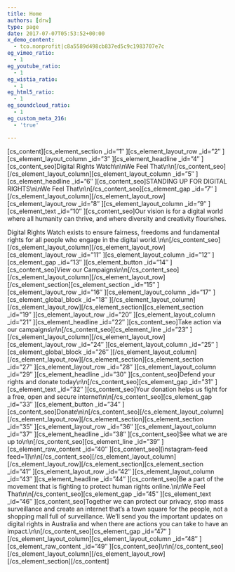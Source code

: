 ```yaml
---
title: Home
authors: [drw]
type: page
date: 2017-07-07T05:53:52+00:00
x_demo_content:
  - tco.nonprofit|c8a5589d498cb837ed5c9c1983707e7c
eg_vimeo_ratio:
  - 1
eg_youtube_ratio:
  - 1
eg_wistia_ratio:
  - 1
eg_html5_ratio:
  - 1
eg_soundcloud_ratio:
  - 1
eg_custom_meta_216:
  - 'true'

---
```

\[cs\_content\]\[cs\_element\_section \_id=&#8221;1&#8243; \]\[cs\_element\_layout\_row \_id=&#8221;2&#8243; \]\[cs\_element\_layout\_column \_id=&#8221;3&#8243; \]\[cs\_element\_headline \_id=&#8221;4&#8243; \]\[cs\_content\_seo\]Digital Rights Watch\n\nWe Feel That\n\n\[/cs\_content\_seo\]\[/cs\_element\_layout\_column\]\[cs\_element\_layout\_column \_id=&#8221;5&#8243; \]\[cs\_element\_headline \_id=&#8221;6&#8243; \]\[cs\_content\_seo]STANDING UP FOR DIGITAL RIGHTS\n\nWe Feel That\n\n[/cs\_content\_seo\]\[cs\_element\_gap \_id=&#8221;7&#8243; \]\[/cs\_element\_layout\_column\]\[/cs\_element\_layout\_row\]\[cs\_element\_layout\_row \_id=&#8221;8&#8243; \]\[cs\_element\_layout\_column \_id=&#8221;9&#8243; \]\[cs\_element\_text \_id=&#8221;10&#8243; \]\[cs\_content_seo\]Our vision is for a digital world where all humanity can thrive, and where diversity and creativity flourishes.

Digital Rights Watch exists to ensure fairness, freedoms and fundamental rights for all people who engage in the digital world.\n\n\[/cs\_content\_seo\]\[/cs\_element\_layout\_column\]\[/cs\_element\_layout\_row\]\[cs\_element\_layout\_row \_id=&#8221;11&#8243; \]\[cs\_element\_layout\_column \_id=&#8221;12&#8243; \]\[cs\_element\_gap \_id=&#8221;13&#8243; \]\[cs\_element\_button \_id=&#8221;14&#8243; \]\[cs\_content\_seo\]View our Campaigns\n\n\[/cs\_content\_seo\]\[/cs\_element\_layout\_column\]\[/cs\_element\_layout\_row\]\[/cs\_element\_section\]\[cs\_element\_section \_id=&#8221;15&#8243; \]\[cs\_element\_layout\_row \_id=&#8221;16&#8243; \]\[cs\_element\_layout\_column \_id=&#8221;17&#8243; \]\[cs\_element\_global\_block \_id=&#8221;18&#8243; \]\[/cs\_element\_layout\_column\]\[/cs\_element\_layout\_row\]\[/cs\_element\_section\]\[cs\_element\_section \_id=&#8221;19&#8243; \]\[cs\_element\_layout\_row \_id=&#8221;20&#8243; \]\[cs\_element\_layout\_column \_id=&#8221;21&#8243; \]\[cs\_element\_headline \_id=&#8221;22&#8243; \]\[cs\_content\_seo\]Take action via our campaigns\n\n\[/cs\_content\_seo\]\[cs\_element\_line \_id=&#8221;23&#8243; \]\[/cs\_element\_layout\_column\]\[/cs\_element\_layout\_row\]\[cs\_element\_layout\_row \_id=&#8221;24&#8243; \]\[cs\_element\_layout\_column \_id=&#8221;25&#8243; \]\[cs\_element\_global\_block \_id=&#8221;26&#8243; \]\[/cs\_element\_layout\_column\]\[/cs\_element\_layout\_row\]\[/cs\_element\_section\]\[cs\_element\_section \_id=&#8221;27&#8243; \]\[cs\_element\_layout\_row \_id=&#8221;28&#8243; \]\[cs\_element\_layout\_column \_id=&#8221;29&#8243; \]\[cs\_element\_headline \_id=&#8221;30&#8243; \]\[cs\_content\_seo]Defend your rights and donate today\n\n[/cs\_content\_seo\]\[cs\_element\_gap \_id=&#8221;31&#8243; \]\[cs\_element\_text \_id=&#8221;32&#8243; \]\[cs\_content\_seo\]Your donation helps us fight for a free, open and secure internet\n\n\[/cs\_content\_seo\]\[cs\_element\_gap \_id=&#8221;33&#8243; \]\[cs\_element\_button \_id=&#8221;34&#8243; \]\[cs\_content\_seo\]Donate\n\n\[/cs\_content\_seo\]\[/cs\_element\_layout\_column\]\[/cs\_element\_layout\_row\]\[/cs\_element\_section\]\[cs\_element\_section \_id=&#8221;35&#8243; \]\[cs\_element\_layout\_row \_id=&#8221;36&#8243; \]\[cs\_element\_layout\_column \_id=&#8221;37&#8243; \]\[cs\_element\_headline \_id=&#8221;38&#8243; \]\[cs\_content\_seo]See what we are up to\n\n[/cs\_content\_seo\]\[cs\_element\_line \_id=&#8221;39&#8243; \]\[cs\_element\_raw\_content \_id=&#8221;40&#8243; \]\[cs\_content\_seo\]\[instagram-feed feed=1]\n\n[/cs\_content\_seo\]\[/cs\_element\_layout\_column\]\[/cs\_element\_layout\_row\]\[/cs\_element\_section\]\[cs\_element\_section \_id=&#8221;41&#8243; \]\[cs\_element\_layout\_row \_id=&#8221;42&#8243; \]\[cs\_element\_layout\_column \_id=&#8221;43&#8243; \]\[cs\_element\_headline \_id=&#8221;44&#8243; \]\[cs\_content\_seo]Be a part of the movement that is fighting to protect human rights online.\n\nWe Feel That\n\n[/cs\_content\_seo\]\[cs\_element\_gap \_id=&#8221;45&#8243; \]\[cs\_element\_text \_id=&#8221;46&#8243; \]\[cs\_content_seo\]Together we can protect our privacy, stop mass surveillance and create an internet that&#8217;s a town square for the people, not a shopping mall full of surveillance.
We&#8217;ll send you the important updates on digital rights in Australia and when there are actions you can take to have an impact.\n\n\[/cs\_content\_seo\]\[cs\_element\_gap \_id=&#8221;47&#8243; \]\[/cs\_element\_layout\_column\]\[cs\_element\_layout\_column \_id=&#8221;48&#8243; \]\[cs\_element\_raw\_content \_id=&#8221;49&#8243; \]\[cs\_content\_seo\]\n\n\[/cs\_content\_seo\]\[/cs\_element\_layout\_column\]\[/cs\_element\_layout\_row\]\[/cs\_element\_section\][/cs_content]
